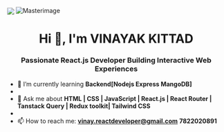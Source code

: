 

<p>
  <img align="center" src="https://github-readme-stats.v/>
  <p align="center">
  <img src="https://imgur.com/a/BnTIy5o" alt="Masterimage"/>
</p>

<h1 align="center">Hi 👋, I'm VINAYAK KITTAD</h1>
<h3 align="center">Passionate React.js Developer Building Interactive Web Experiences</h3>


- 🌱 I’m currently learning **Backend[Nodejs Express MangoDB]**
- 
- 💬 Ask me about **HTML | CSS | JavaScript | React.js | React Router | Tanstack Query | Redux toolkit| Tailwind CSS**
- 
- 📫 How to reach me: **vinay.reactdeveloper@gmail.com** **7822020891**


